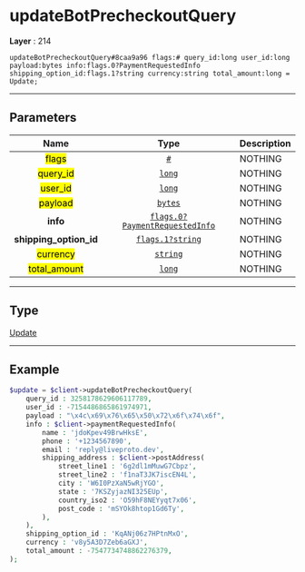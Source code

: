 # updateBotPrecheckoutQuery

**Layer** : 214

```tl
updateBotPrecheckoutQuery#8caa9a96 flags:# query_id:long user_id:long payload:bytes info:flags.0?PaymentRequestedInfo shipping_option_id:flags.1?string currency:string total_amount:long = Update;
```

---

## Parameters

| Name | Type | Description |
| :---: | :---: | :--- |
| <mark>flags</mark> | [`#`](type/#) | NOTHING |
| <mark>query_id</mark> | [`long`](type/long) | NOTHING |
| <mark>user_id</mark> | [`long`](type/long) | NOTHING |
| <mark>payload</mark> | [`bytes`](type/bytes) | NOTHING |
| **info** | [`flags.0?PaymentRequestedInfo`](type/PaymentRequestedInfo) | NOTHING |
| **shipping_option_id** | [`flags.1?string`](type/string) | NOTHING |
| <mark>currency</mark> | [`string`](type/string) | NOTHING |
| <mark>total_amount</mark> | [`long`](type/long) | NOTHING |

---

## Type

[Update](type/Update)

---

## Example

```php
$update = $client->updateBotPrecheckoutQuery(
	query_id : 3258178629606117789,
	user_id : -7154486865861974971,
	payload : "\x4c\x69\x76\x65\x50\x72\x6f\x74\x6f",
	info : $client->paymentRequestedInfo(
		name : 'jdoKpev49BrwHksE',
		phone : '+1234567890',
		email : 'reply@liveproto.dev',
		shipping_address : $client->postAddress(
			street_line1 : '6g2dl1mMuwG7Cbpz',
			street_line2 : 'f1naT3JK7iscEN4L',
			city : 'W6I0PzXaN5wRjYGO',
			state : '7KSZyjazNI325EUp',
			country_iso2 : 'O59hF8NEYyqt7x06',
			post_code : 'mSYOk8htop1Gd6Ty',
		),
	),
	shipping_option_id : 'KqANj06z7HPtnMxO',
	currency : 'v8y5A3D7Zeb6aGXJ',
	total_amount : -7547734748862276379,
);
```